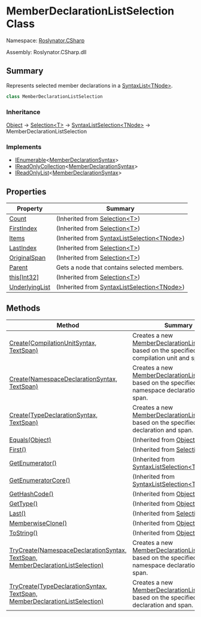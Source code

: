 # MemberDeclarationListSelection Class

Namespace: [Roslynator.CSharp](../README.md)

Assembly: Roslynator\.CSharp\.dll

## Summary

Represents selected member declarations in a [SyntaxList\<TNode>](https://docs.microsoft.com/en-us/dotnet/api/microsoft.codeanalysis.syntaxlist-1)\.

```csharp
class MemberDeclarationListSelection
```

### Inheritance

[Object](https://docs.microsoft.com/en-us/dotnet/api/system.object) &#x2192; [Selection\<T>](../../Selection-1/README.md) &#x2192; [SyntaxListSelection\<TNode>](../../SyntaxListSelection-1/README.md) &#x2192; MemberDeclarationListSelection

### Implements

* [IEnumerable](https://docs.microsoft.com/en-us/dotnet/api/system.collections.generic.ienumerable-1)\<[MemberDeclarationSyntax](https://docs.microsoft.com/en-us/dotnet/api/microsoft.codeanalysis.csharp.syntax.memberdeclarationsyntax)>
* [IReadOnlyCollection](https://docs.microsoft.com/en-us/dotnet/api/system.collections.generic.ireadonlycollection-1)\<[MemberDeclarationSyntax](https://docs.microsoft.com/en-us/dotnet/api/microsoft.codeanalysis.csharp.syntax.memberdeclarationsyntax)>
* [IReadOnlyList](https://docs.microsoft.com/en-us/dotnet/api/system.collections.generic.ireadonlylist-1)\<[MemberDeclarationSyntax](https://docs.microsoft.com/en-us/dotnet/api/microsoft.codeanalysis.csharp.syntax.memberdeclarationsyntax)>

## Properties

| Property | Summary |
| -------- | ------- |
| [Count](../../Selection-1/Count/README.md) |  \(Inherited from [Selection\<T>](../../Selection-1/README.md)\) |
| [FirstIndex](../../Selection-1/FirstIndex/README.md) |  \(Inherited from [Selection\<T>](../../Selection-1/README.md)\) |
| [Items](../../SyntaxListSelection-1/Items/README.md) |  \(Inherited from [SyntaxListSelection\<TNode>](../../SyntaxListSelection-1/README.md)\) |
| [LastIndex](../../Selection-1/LastIndex/README.md) |  \(Inherited from [Selection\<T>](../../Selection-1/README.md)\) |
| [OriginalSpan](../../Selection-1/OriginalSpan/README.md) |  \(Inherited from [Selection\<T>](../../Selection-1/README.md)\) |
| [Parent](Parent/README.md) | Gets a node that contains selected members\. |
| [this\[Int32\]](../../Selection-1/Item/README.md) |  \(Inherited from [Selection\<T>](../../Selection-1/README.md)\) |
| [UnderlyingList](../../SyntaxListSelection-1/UnderlyingList/README.md) |  \(Inherited from [SyntaxListSelection\<TNode>](../../SyntaxListSelection-1/README.md)\) |

## Methods

| Method | Summary |
| ------ | ------- |
| [Create(CompilationUnitSyntax, TextSpan)](Create/README.md) | Creates a new [MemberDeclarationListSelection](./README.md) based on the specified compilation unit and span\. |
| [Create(NamespaceDeclarationSyntax, TextSpan)](Create/README.md) | Creates a new [MemberDeclarationListSelection](./README.md) based on the specified namespace declaration and span\. |
| [Create(TypeDeclarationSyntax, TextSpan)](Create/README.md) | Creates a new [MemberDeclarationListSelection](./README.md) based on the specified type declaration and span\. |
| [Equals(Object)](https://docs.microsoft.com/en-us/dotnet/api/system.object.equals) |  \(Inherited from [Object](https://docs.microsoft.com/en-us/dotnet/api/system.object)\) |
| [First()](../../Selection-1/First/README.md) |  \(Inherited from [Selection\<T>](../../Selection-1/README.md)\) |
| [GetEnumerator()](../../SyntaxListSelection-1/GetEnumerator/README.md) |  \(Inherited from [SyntaxListSelection\<TNode>](../../SyntaxListSelection-1/README.md)\) |
| [GetEnumeratorCore()](../../SyntaxListSelection-1/GetEnumeratorCore/README.md) |  \(Inherited from [SyntaxListSelection\<TNode>](../../SyntaxListSelection-1/README.md)\) |
| [GetHashCode()](https://docs.microsoft.com/en-us/dotnet/api/system.object.gethashcode) |  \(Inherited from [Object](https://docs.microsoft.com/en-us/dotnet/api/system.object)\) |
| [GetType()](https://docs.microsoft.com/en-us/dotnet/api/system.object.gettype) |  \(Inherited from [Object](https://docs.microsoft.com/en-us/dotnet/api/system.object)\) |
| [Last()](../../Selection-1/Last/README.md) |  \(Inherited from [Selection\<T>](../../Selection-1/README.md)\) |
| [MemberwiseClone()](https://docs.microsoft.com/en-us/dotnet/api/system.object.memberwiseclone) |  \(Inherited from [Object](https://docs.microsoft.com/en-us/dotnet/api/system.object)\) |
| [ToString()](https://docs.microsoft.com/en-us/dotnet/api/system.object.tostring) |  \(Inherited from [Object](https://docs.microsoft.com/en-us/dotnet/api/system.object)\) |
| [TryCreate(NamespaceDeclarationSyntax, TextSpan, MemberDeclarationListSelection)](TryCreate/README.md) | Creates a new [MemberDeclarationListSelection](./README.md) based on the specified namespace declaration and span\. |
| [TryCreate(TypeDeclarationSyntax, TextSpan, MemberDeclarationListSelection)](TryCreate/README.md) | Creates a new [MemberDeclarationListSelection](./README.md) based on the specified type declaration and span\. |

